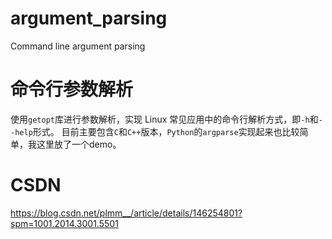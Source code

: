 # argument_parsing
Command line argument parsing

# 命令行参数解析
使用`getopt`库进行参数解析，实现 Linux 常见应用中的命令行解析方式，即`-h`和`--help`形式。
目前主要包含`C`和`C++`版本，`Python`的`argparse`实现起来也比较简单，我这里放了一个demo。

# CSDN
https://blog.csdn.net/plmm__/article/details/146254801?spm=1001.2014.3001.5501
